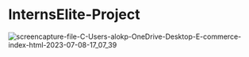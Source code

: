 # InternsElite-Project

![screencapture-file-C-Users-alokp-OneDrive-Desktop-E-commerce-index-html-2023-07-08-17_07_39](https://github.com/alokmotion/InternsElite-Project/assets/95286756/a1056da3-fc17-49ff-907a-8c7982e848e9)
